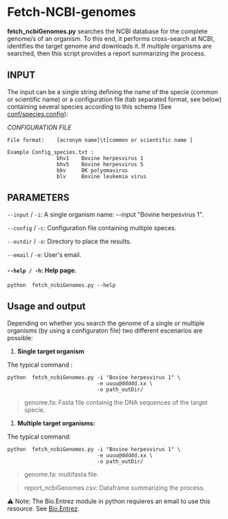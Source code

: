 # Fetch-NCBI-genomes

**fetch_ncbiGenomes.py** searches the NCBI database for the complete genome/s of an organism. To this end, it performs cross-search at NCBI, identifies the target genome and downloads it. If multiple organisms are searched, then this script provides a report summarizing the process. 

## INPUT
The input can be a single string defining the name of the specie (common or scientific name) or a configuration file (tab separated format, see below) containing several species according to this schema (See [conf/species.config]()):

*CONFIGURATION FILE*
```console
File format:    [acronym name]\t[common or scientific name ]

Example Config_species.txt :
                bhv1	Bovine herpesvirus 1
                bhv5	Bovine herpesvirus 5
                bkv     BK polyomavirus
                blv     Bovine leukemia virus
```

## PARAMETERS

`--input` / `-i`:  A single organism name: --input "Bovine herpesvirus 1". 

`--config` / `-c`: Configuration file containing multiple speces.

`--outdir` / `-o`: Directory to place the results.

`--email` / `-e`:  User's email.

#### `--help / -h`: Help page.
```console
python  fetch_ncbiGenomes.py --help
```

## Usage and output

Depending on whether you search the genome of a single or multiple organisms (by using a configuraton file) two different escenarios are possible: 


1. **Single target organism**

The typical command :
```console
python  fetch_ncbiGenomes.py -i "Bovine herpesvirus 1" \
                             -e uuuu@ddddd.xx \
                             -o path_outDir/

```

>  genome.fa: Fasta file containig the DNA sequences of the target specie.


1. **Multiple target organisms:**

The typical command:
```console
python  fetch_ncbiGenomes.py -i "Bovine herpesvirus 1" \
                             -e uuuu@ddddd.xx \
                             -o path_outDir/

```

> genome.fa: multifasta file.

> report_ncbiGenomes.csv: Dataframe summarizing the process.


:warning: Note: The Bio.Entrez module in python requieres an email to use this resource. See [Bio.Entrez](https://biopython.org/docs/1.76/api/Bio.Entrez.html).
